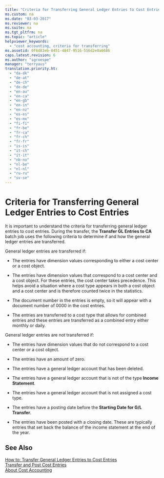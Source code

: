 ```yaml
---
title: "Criteria for Transferring General Ledger Entries to Cost Entries"
ms.custom: na
ms.date: "03-03-2017"
ms.reviewer: na
ms.suite: na
ms.tgt_pltfrm: na
ms.topic: "article"
helpviewer_keywords: 
  - "cost accounting, criteria for transferring"
ms.assetid: 0f6d83eb-0451-4847-9516-556d2e0a6686
caps.latest.revision: 6
ms.author: "sgroespe"
manager: "terryaus"
translation.priority.ht: 
  - "da-dk"
  - "de-at"
  - "de-ch"
  - "de-de"
  - "en-au"
  - "en-ca"
  - "en-gb"
  - "en-in"
  - "en-nz"
  - "es-es"
  - "es-mx"
  - "fi-fi"
  - "fr-be"
  - "fr-ca"
  - "fr-ch"
  - "fr-fr"
  - "is-is"
  - "it-ch"
  - "it-it"
  - "nb-no"
  - "nl-be"
  - "nl-nl"
  - "ru-ru"
  - "sv-se"
---
```

# Criteria for Transferring General Ledger Entries to Cost Entries
It is important to understand the criteria for transferring general ledger entries to cost entries. During the transfer, the **Transfer GL Entries to CA** batch job uses the following criteria to determine if and how the general ledger entries are transferred.  
  
 General ledger entries are transferred if:  
  
-   The entries have dimension values corresponding to either a cost center or a cost object.  
  
-   The entries have dimension values that correspond to a cost center and a cost object. For these entries, the cost center takes precedence. This helps avoid a situation where a cost type appears in both a cost object and a cost center and is therefore counted twice in the statistics.  
  
-   The document number in the entries is empty, so it will appear with a document number of 0000 in the cost entries.  
  
-   The entries are transferred to a cost type that allows for combined entries and these entries are transferred as a combined entry either monthly or daily.  
  
 General ledger entries are not transferred if:  
  
-   The entries have dimension values that do not correspond to a cost center or a cost object.  
  
-   The entries have an amount of zero.  
  
-   The entries have a general ledger account that has been deleted.  
  
-   The entries have a general ledger account that is not of the type **Income Statement**.  
  
-   The entries have a general ledger account that is not assigned a cost type.  
  
-   The entries have a posting date before the **Starting Date for G\/L Transfer**.  
  
-   The entries have been posted with a closing date. These are typically entries that set back the balance of the income statement at the end of the year.  
  
## See Also  
 [How to: Transfer General Ledger Entries to Cost Entries](../Finance/how-to-transfer-general-ledger-entries-to-cost-entries.md)   
 [Transfer and Post Cost Entries](../Finance/transfer-and-post-cost-entries.md)   
 [About Cost Accounting](../Finance/about-cost-accounting.md)